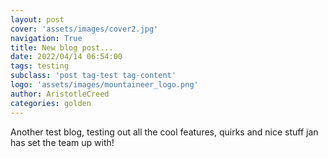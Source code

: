 ```yaml
---
layout: post
cover: 'assets/images/cover2.jpg'
navigation: True
title: New blog post...
date: 2022/04/14 06:54:00
tags: testing
subclass: 'post tag-test tag-content'
logo: 'assets/images/mountaineer_logo.png'
author: AristotleCreed
categories: golden
---
```

Another test blog, testing out all the cool features, quirks and nice stuff jan has set the team up with!
